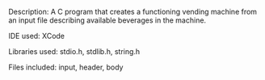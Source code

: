 Description: A C program that creates a functioning vending machine from an input file describing available beverages in the machine. 

IDE used: XCode

Libraries used: stdio.h, stdlib.h, string.h

Files included: input, header, body
